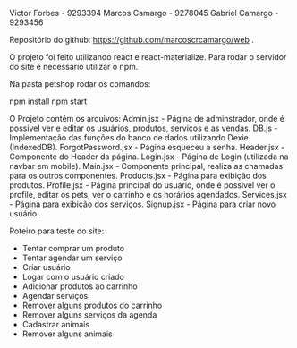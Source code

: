 ﻿Victor Forbes - 9293394
Marcos Camargo - 9278045
Gabriel Camargo - 9293456


Repositório do github: https://github.com/marcoscrcamargo/web .

O projeto foi feito utilizando react e react-materialize. Para rodar o servidor do site é necessário utilizar o npm.

Na pasta petshop rodar os comandos:

npm install
npm start

O Projeto contém os arquivos:
Admin.jsx - Página de adminstrador, onde é possivel ver e editar os usuários, produtos, serviços e as vendas.
DB.js - Implementação das funções do banco de dados utilizando Dexie (IndexedDB).
ForgotPassword.jsx - Página esqueceu a senha.
Header.jsx - Componente do Header da página.
Login.jsx - Página de Login (utilizada na navbar em mobile).
Main.jsx - Componente principal, realiza as chamadas para os outros componentes.
Products.jsx - Página para exibição dos produtos.
Profile.jsx - Página principal do usuário, onde é possivel ver o profile, editar os pets, ver o carrinho e os horários agendados.
Services.jsx - Página para exibição dos serviços.
Signup.jsx - Página para criar novo usuário.


Roteiro para teste do site:

- Tentar comprar um produto
- Tentar agendar um serviço
- Criar usuário
- Logar com o usuário criado
- Adicionar produtos ao carrinho
- Agendar serviços
- Remover alguns produtos do carrinho
- Remover alguns serviços da agenda
- Cadastrar animais
- Remover alguns animais
